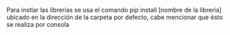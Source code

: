 Para instlar las librerias se usa el comando pip install [nombre de la libreria] ubicado en la dirección de la carpeta por defecto, cabe mencionar que ésto se realiza por consola